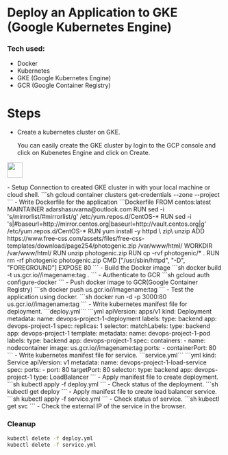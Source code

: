 # Deploy an Application to GKE (Google Kubernetes Engine) 
### Tech used:
- Docker
- Kubernetes
- GKE (Google Kubernetes Engine)
- GCR (Google Container Registry)

# Steps
- Create a kubernetes cluster on GKE.

  You can easily create the GKE cluster by login to the GCP console and click on Kubenetes Engine and click on Create.
  <p>
<img src="https://github.com/Adarsh-Suvarna/DevOps-Project-1/blob/main/image/GKE1.png" height="36" width="36">
</p>
- Setup Connection to created GKE cluster in with your local machine or cloud shell.
    ```sh
    gcloud container clusters get-credentials <CLUSTER_NAME> --zone <ZONE> --project <PROJECT_ID>
    ```
- Write Dockerfile for the application
    ```Dockerfile
    FROM  centos:latest
    MAINTAINER adarshasuvarna@outlook.com
    RUN sed -i 's/mirrorlist/#mirrorlist/g' /etc/yum.repos.d/CentOS-*
    RUN sed -i 's|#baseurl=http://mirror.centos.org|baseurl=http://vault.centos.org|g' /etc/yum.repos.d/CentOS-*
    RUN yum install -y httpd \
    zip\
    unzip
    ADD https://www.free-css.com/assets/files/free-css-templates/download/page254/photogenic.zip /var/www/html/
    WORKDIR /var/www/html/
    RUN unzip photogenic.zip
    RUN cp -rvf photogenic/* .
    RUN rm -rf photogenic photogenic.zip
    CMD ["/usr/sbin/httpd", "-D", "FOREGROUND"]
    EXPOSE 80
    ```
- Build the Docker image
    ```sh
    docker build -t us.gcr.io/<PROJECT_ID>/imagename:tag .
    ```
- Authenticate to GCR
    ```sh
    gcloud auth configure-docker
    ```
- Push docker image to GCR(Google Container Registry)
    ```sh
    docker push us.gcr.io/<PROJECT_ID>/imagename:tag
    ```
- Test the application using docker.
    ```sh
    docker run -d -p 3000:80 us.gcr.io/<PROJECT_ID>/imagename:tag
    ```
- Write kubernetes manifest file for deployment. ```deploy.yml```
    ```yml
    apiVersion: apps/v1
    kind: Deployment
    metadata:
      name:  devops-project-1-deployment
      labels:
        type: backend
        app: devops-project-1
    spec:
      replicas: 1
      selector:
        matchLabels:
          type: backend
          app: devops-project-1
      template:
        metadata:
          name: devops-project-1-pod
          labels:
            type: backend
            app: devops-project-1
        spec:
          containers:
            - name: nodecontainer
              image: us.gcr.io/<PROJECT_ID>/imagename:tag
              ports:
                - containerPort: 80
    ```
- Write kubernetes manifest file for service. ```service.yml```
    ```yml
    kind: Service
    apiVersion: v1
    metadata:
      name: devops-project-1-load-service
    spec:
      ports:
        - port: 80 
          targetPort: 80
      selector:
        type: backend
        app: devops-project-1  
      type: LoadBalancer
    ```
- Apply manifest file to create deployment.
    ```sh
    kubectl apply -f deploy.yml
    ```
- Check status of the deployment.
    ```sh
    kubectl get deploy
    ```
- Apply manifest file to create load balancer service.
    ```sh
    kubectl apply -f service.yml
    ```
- Check status of service.
    ```sh
    kubectl get svc
    ```
- Check the external IP of the service in the browser.

### Cleanup
```sh
kubectl delete -f deploy.yml
kubectl delete -f service.yml
```